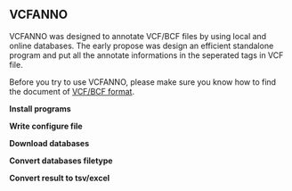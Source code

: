 
VCFANNO
----------

VCFANNO was designed to annotate VCF/BCF files by using local and online databases. The early propose was design an efficient standalone program and put all the annotate informations in the seperated tags in VCF file.

Before you try to use VCFANNO, please make sure you know how to find the document of [VCF/BCF format](https://samtools.github.io/hts-specs/VCFv4.2.pdf).



**Install programs**

**Write configure file**

**Download databases**

**Convert databases filetype**

**Convert result to tsv/excel**

